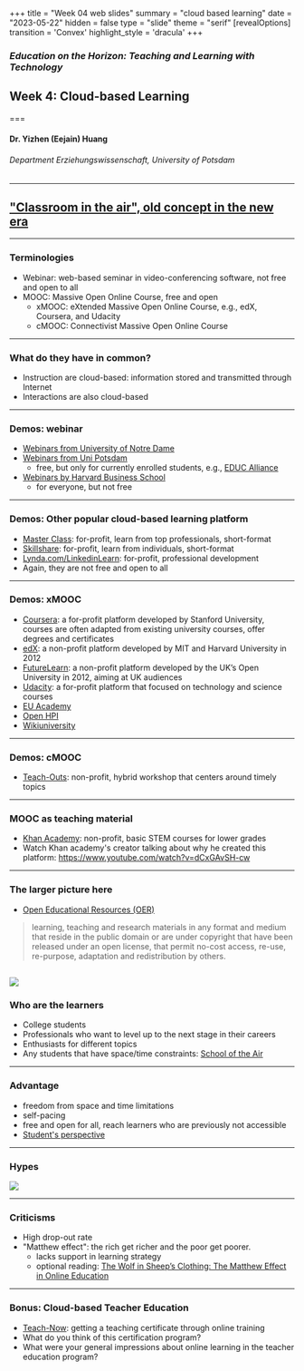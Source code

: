+++
title = "Week 04 web slides"
summary = "cloud based learning"
date = "2023-05-22"
hidden = false
type = "slide"
theme = "serif"
[revealOptions]
transition = 'Convex'
highlight_style = 'dracula'
+++

### *Education on the Horizon: Teaching and Learning with Technology*
## Week 4:  Cloud-based Learning
===
#### Dr. Yizhen (Eejain) Huang
###### Department Erziehungswissenschaft, University of Potsdam

---
## ["Classroom in the air", old concept in the new era](https://www.youtube.com/watch?v=6NfQDnVLZSA)

---
###  Terminologies
- Webinar: web-based seminar in video-conferencing software, not free and open to all
- MOOC: Massive Open Online Course, free and open
    + xMOOC: eXtended Massive Open Online Course, e.g., edX, Coursera, and Udacity
    + cMOOC: Connectivist Massive Open Online Course

 
<!--  xMOOCs are based on traditional university courses. reach larger group of students 
Rather than being delivered by an individual instructor, as in traditional university courses, cMOOCs involve groups of people learning together.
Blogs
Learning communities
Social media platforms
-->

---
###  What do they have in common?
- Instruction are cloud-based: information stored and transmitted through Internet 
- Interactions are also cloud-based

---
###  Demos: webinar
- [Webinars from University of Notre Dame](https://summeronline.nd.edu/)
- [Webinars from Uni Potsdam](https://courses.educalliance.eu/)
    + free, but only for currently enrolled students, e.g., [EDUC Alliance](https://educalliance.eu/)
- [Webinars by Harvard Business School](https://online.hbs.edu/)
    + for everyone, but not free

---
###  Demos: Other popular cloud-based learning platform
- [Master Class](https://www.masterclass.com/): for-profit, learn from top professionals, short-format
- [Skillshare](https://www.skillshare.com/): for-profit, learn from individuals, short-format
- [Lynda.com/LinkedinLearn](https://www.linkedin.com/learning/): for-profit, professional development
- Again, they are not free and open to all

---
###  Demos: xMOOC
- [Coursera](https://www.coursera.org/): a for-profit platform developed by Stanford University, courses are often adapted from existing university courses, offer degrees and certificates
- [edX](https://www.edx.org/school/smithsonianx): a non-profit platform developed by MIT and Harvard University in 2012
- [FutureLearn](https://www.futurelearn.com/):  a non-profit platform developed by the UK’s Open University in 2012, aiming at UK audiences 
- [Udacity](https://www.udacity.com/): a for-profit platform that focused on technology and science courses
- [EU Academy](https://academy.europa.eu)
- [Open HPI](https://open.hpi.de/)
- [Wikiuniversity](https://en.wikiversity.org/wiki/Wikiversity:Main_Page)

---
### Demos: cMOOC
- [Teach-Outs](https://ai.umich.edu/our-work/teach-outs/): non-profit, hybrid workshop that centers around timely topics

---
### MOOC as teaching material
- [Khan Academy](https://www.khanacademy.org/): non-profit, basic STEM courses for lower grades
- Watch Khan academy's creator talking about why he created this platform: https://www.youtube.com/watch?v=dCxGAvSH-cw  

<!-- Khan academy's creator: https://www.youtube.com/watch?v=dCxGAvSH-cw --> 

---
### The larger picture here 
- [Open Educational Resources (OER)](https://www.unesco.org/en/open-educational-resources) 
> learning, teaching and research materials in any format and medium that reside in the public domain or are under copyright that have been released under an open license, that permit no-cost access, re-use, re-purpose, adaptation and redistribution by others.

![](/media/oer_logo_EN_1.png)
---
### Who are the learners
- College students
- Professionals who want to level up to the next stage in their careers
- Enthusiasts for different topics
- Any students that have space/time constraints: [School of the Air](https://www.youtube.com/watch?v=krci8b3qH0I)

<!-- https://www.assoa.nt.edu.au/the-school/our-school/ -->

---
###  Advantage
- freedom from space and time limitations
- self-pacing
- free and open for all, reach learners who are previously not accessible 
- [Student's perspective](https://www.youtube.com/watch?v=5JKgUoY9pTg)

---
###  Hypes
![](/media/moochype.jpg)

---
###  Criticisms 
- High drop-out rate
- "Matthew effect": the rich get richer and the poor get poorer. 
    - lacks support in learning strategy
    - optional reading: [The Wolf in Sheep’s Clothing: The Matthew Effect in Online Education](https://hipatiapress.com/hpjournals/index.php/rise/article/view/789)
    
---
### Bonus: Cloud-based Teacher Education
- [Teach-Now](https://teach-now.edu/): getting a teaching certificate through online training
- What do you think of this certification program? 
- What were your general impressions about online learning in the teacher education program? 
